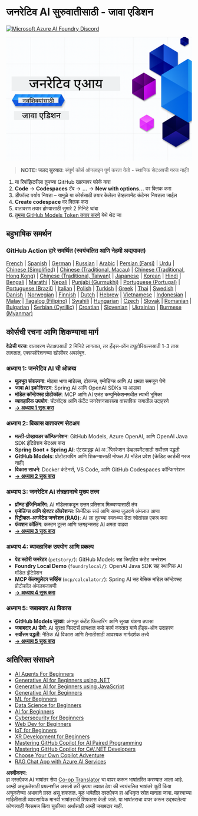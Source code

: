 <!--
CO_OP_TRANSLATOR_METADATA:
{
  "original_hash": "79df2d245c12d6b8ad57148fd049f106",
  "translation_date": "2025-07-23T12:08:07+00:00",
  "source_file": "README.md",
  "language_code": "mr"
}
-->
# जनरेटिव AI सुरुवातीसाठी - जावा एडिशन  
[![Microsoft Azure AI Foundry Discord](https://dcbadge.limes.pink/api/server/ByRwuEEgH4)](https://discord.com/invite/ByRwuEEgH4)  

![जनरेटिव AI सुरुवातीसाठी - जावा एडिशन](../../translated_images/beg-genai-series.61edc4a6b2cc54284fa2d70eda26dc0ca2669e26e49655b842ea799cd6e16d2a.mr.png)  

> **NOTE: जलद सुरुवात**: संपूर्ण कोर्स ऑनलाइन पूर्ण करता येतो - स्थानिक सेटअपची गरज नाही!  
1. या रिपॉझिटरीला तुमच्या GitHub खात्यावर फोर्क करा  
2. **Code** → **Codespaces** टॅब → **...** → **New with options...** वर क्लिक करा  
3. डीफॉल्ट पर्याय निवडा – यामुळे या कोर्ससाठी तयार केलेला डेव्हलपमेंट कंटेनर निवडला जाईल  
4. **Create codespace** वर क्लिक करा  
5. वातावरण तयार होण्यासाठी सुमारे 2 मिनिटे थांबा  
6. [तुमचा GitHub Models Token तयार करणे](./02-SetupDevEnvironment/README.md#step-2-create-a-github-personal-access-token) येथे थेट जा  

## बहुभाषिक समर्थन  

### GitHub Action द्वारे समर्थित (स्वयंचलित आणि नेहमी अद्ययावत)  

[French](../fr/README.md) | [Spanish](../es/README.md) | [German](../de/README.md) | [Russian](../ru/README.md) | [Arabic](../ar/README.md) | [Persian (Farsi)](../fa/README.md) | [Urdu](../ur/README.md) | [Chinese (Simplified)](../zh/README.md) | [Chinese (Traditional, Macau)](../mo/README.md) | [Chinese (Traditional, Hong Kong)](../hk/README.md) | [Chinese (Traditional, Taiwan)](../tw/README.md) | [Japanese](../ja/README.md) | [Korean](../ko/README.md) | [Hindi](../hi/README.md) | [Bengali](../bn/README.md) | [Marathi](./README.md) | [Nepali](../ne/README.md) | [Punjabi (Gurmukhi)](../pa/README.md) | [Portuguese (Portugal)](../pt/README.md) | [Portuguese (Brazil)](../br/README.md) | [Italian](../it/README.md) | [Polish](../pl/README.md) | [Turkish](../tr/README.md) | [Greek](../el/README.md) | [Thai](../th/README.md) | [Swedish](../sv/README.md) | [Danish](../da/README.md) | [Norwegian](../no/README.md) | [Finnish](../fi/README.md) | [Dutch](../nl/README.md) | [Hebrew](../he/README.md) | [Vietnamese](../vi/README.md) | [Indonesian](../id/README.md) | [Malay](../ms/README.md) | [Tagalog (Filipino)](../tl/README.md) | [Swahili](../sw/README.md) | [Hungarian](../hu/README.md) | [Czech](../cs/README.md) | [Slovak](../sk/README.md) | [Romanian](../ro/README.md) | [Bulgarian](../bg/README.md) | [Serbian (Cyrillic)](../sr/README.md) | [Croatian](../hr/README.md) | [Slovenian](../sl/README.md) | [Ukrainian](../uk/README.md) | [Burmese (Myanmar)](../my/README.md)  

## कोर्सची रचना आणि शिकण्याचा मार्ग  

**वेळेची गरज**: वातावरण सेटअपसाठी 2 मिनिटे लागतात, तर हँड्स-ऑन ट्यूटोरियल्ससाठी 1-3 तास लागतात, एक्सप्लोरेशनच्या खोलीवर अवलंबून.  

### **अध्याय 1: जनरेटिव AI ची ओळख**  
- **मूलभूत संकल्पना**: मोठ्या भाषा मॉडेल्स, टोकन्स, एम्बेडिंग्स आणि AI क्षमता समजून घेणे  
- **जावा AI इकोसिस्टम**: Spring AI आणि OpenAI SDKs चा आढावा  
- **मॉडेल कॉन्टेक्स्ट प्रोटोकॉल**: MCP आणि AI एजंट कम्युनिकेशनमधील त्याची भूमिका  
- **व्यावहारिक उपयोग**: चॅटबॉट्स आणि कंटेंट जनरेशनसारख्या वास्तविक जगातील उदाहरणे  
- **[→ अध्याय 1 सुरू करा](./01-IntroToGenAI/README.md)**  

### **अध्याय 2: विकास वातावरण सेटअप**  
- **मल्टी-प्रोव्हायडर कॉन्फिगरेशन**: GitHub Models, Azure OpenAI, आणि OpenAI Java SDK इंटिग्रेशन सेटअप करा  
- **Spring Boot + Spring AI**: एंटरप्राइझ AI अॅप्लिकेशन डेव्हलपमेंटसाठी सर्वोत्तम पद्धती  
- **GitHub Models**: प्रोटोटायपिंग आणि शिकण्यासाठी मोफत AI मॉडेल प्रवेश (क्रेडिट कार्डची गरज नाही)  
- **विकास साधने**: Docker कंटेनर्स, VS Code, आणि GitHub Codespaces कॉन्फिगरेशन  
- **[→ अध्याय 2 सुरू करा](./02-SetupDevEnvironment/README.md)**  

### **अध्याय 3: जनरेटिव AI तंत्रज्ञानाचे मुख्य तत्त्व**  
- **प्रॉम्प्ट इंजिनिअरिंग**: AI मॉडेल्सकडून उत्तम प्रतिसाद मिळवण्यासाठी तंत्र  
- **एम्बेडिंग्स आणि व्हेक्टर ऑपरेशन्स**: सिमॅंटिक सर्च आणि साम्य जुळवणे अंमलात आणा  
- **रिट्रीव्हल-अगमेंटेड जनरेशन (RAG)**: AI ला तुमच्या स्वतःच्या डेटा स्रोतांसह एकत्र करा  
- **फंक्शन कॉलिंग**: कस्टम टूल्स आणि प्लगइन्ससह AI क्षमता वाढवा  
- **[→ अध्याय 3 सुरू करा](./03-CoreGenerativeAITechniques/README.md)**  

### **अध्याय 4: व्यावहारिक उपयोग आणि प्रकल्प**  
- **पेट स्टोरी जनरेटर** (`petstory/`): GitHub Models सह क्रिएटिव कंटेंट जनरेशन  
- **Foundry Local Demo** (`foundrylocal/`): OpenAI Java SDK सह स्थानिक AI मॉडेल इंटिग्रेशन  
- **MCP कॅल्क्युलेटर सर्व्हिस** (`mcp/calculator/`): Spring AI सह बेसिक मॉडेल कॉन्टेक्स्ट प्रोटोकॉल अंमलबजावणी  
- **[→ अध्याय 4 सुरू करा](./04-PracticalSamples/README.md)**  

### **अध्याय 5: जबाबदार AI विकास**  
- **GitHub Models सुरक्षा**: अंगभूत कंटेंट फिल्टरिंग आणि सुरक्षा यंत्रणा तपासा  
- **जबाबदार AI डेमो**: AI सुरक्षा फिल्टर्स प्रत्यक्षात कसे कार्य करतात याचे हँड्स-ऑन उदाहरण  
- **सर्वोत्तम पद्धती**: नैतिक AI विकास आणि तैनातीसाठी आवश्यक मार्गदर्शक तत्त्वे  
- **[→ अध्याय 5 सुरू करा](./05-ResponsibleGenAI/README.md)**  

## अतिरिक्त संसाधने  

- [AI Agents For Beginners](https://github.com/microsoft/ai-agents-for-beginners)  
- [Generative AI for Beginners using .NET](https://github.com/microsoft/Generative-AI-for-beginners-dotnet)  
- [Generative AI for Beginners using JavaScript](https://github.com/microsoft/generative-ai-with-javascript)  
- [Generative AI for Beginners](https://github.com/microsoft/generative-ai-for-beginners)  
- [ML for Beginners](https://aka.ms/ml-beginners)  
- [Data Science for Beginners](https://aka.ms/datascience-beginners)  
- [AI for Beginners](https://aka.ms/ai-beginners)  
- [Cybersecurity for Beginners](https://github.com/microsoft/Security-101)  
- [Web Dev for Beginners](https://aka.ms/webdev-beginners)  
- [IoT for Beginners](https://aka.ms/iot-beginners)  
- [XR Development for Beginners](https://github.com/microsoft/xr-development-for-beginners)  
- [Mastering GitHub Copilot for AI Paired Programming](https://aka.ms/GitHubCopilotAI)  
- [Mastering GitHub Copilot for C#/.NET Developers](https://github.com/microsoft/mastering-github-copilot-for-dotnet-csharp-developers)  
- [Choose Your Own Copilot Adventure](https://github.com/microsoft/CopilotAdventures)  
- [RAG Chat App with Azure AI Services](https://github.com/Azure-Samples/azure-search-openai-demo-java)  

**अस्वीकरण**:  
हा दस्तऐवज AI भाषांतर सेवा [Co-op Translator](https://github.com/Azure/co-op-translator) चा वापर करून भाषांतरित करण्यात आला आहे. आम्ही अचूकतेसाठी प्रयत्नशील असलो तरी कृपया लक्षात ठेवा की स्वयंचलित भाषांतरे त्रुटी किंवा अचूकतेच्या अभावाने ग्रस्त असू शकतात. मूळ भाषेतील दस्तऐवज हा अधिकृत स्रोत मानला जावा. महत्त्वाच्या माहितीसाठी व्यावसायिक मानवी भाषांतराची शिफारस केली जाते. या भाषांतराचा वापर करून उद्भवलेल्या कोणत्याही गैरसमज किंवा चुकीच्या अर्थासाठी आम्ही जबाबदार नाही.